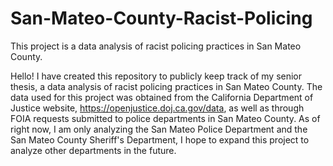 # San-Mateo-County-Racist-Policing
This project is a data analysis of racist policing practices in San Mateo County.

Hello! I have created this repository to publicly keep track of my senior thesis, a data analysis of racist policing practices in San Mateo County. The data used for this project was obtained from the California Department of Justice website, https://openjustice.doj.ca.gov/data, as well as through FOIA requests submitted to police departments in San Mateo County. As of right now, I am only analyzing the San Mateo Police Department and the San Mateo County Sheriff's Department, I hope to expand this project to analyze other departments in the future.
